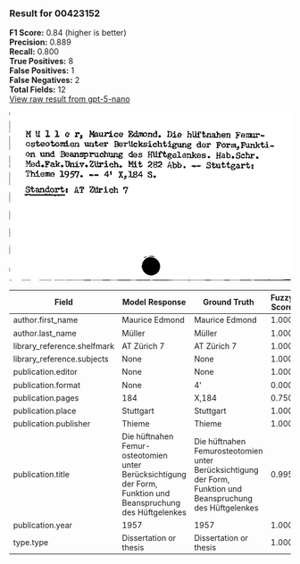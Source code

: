### Result for 00423152
**F1 Score:** 0.84 (higher is better)<br>**Precision:** 0.889<br>**Recall:** 0.800<br>**True Positives:** 8<br>**False Positives:** 1<br>**False Negatives:** 2<br>**Total Fields:** 12<br>[View raw result from gpt-5-nano](https://github.com/RISE-UNIBAS/humanities_data_benchmark/blob/main/results/2025-09-02/T0167/request_T0167_00423152.json)

<img src="https://github.com/RISE-UNIBAS/humanities_data_benchmark/blob/main/benchmarks/zettelkatalog/images/00423152.jpg?raw=true" alt="00423152" width="600px">

| Field | Model Response | Ground Truth | Fuzzy Score | Match |
|-------|----------------|--------------|-------------|-------|
| author.first_name | Maurice Edmond | Maurice Edmond | 1.000 | ✅ |
| author.last_name | Müller | Müller | 1.000 | ✅ |
| library_reference.shelfmark | AT Zürich 7 | AT Zürich 7 | 1.000 | ✅ |
| library_reference.subjects | None | None | 1.000 | ✅ |
| publication.editor | None | None | 1.000 | ✅ |
| publication.format | None | 4' | 0.000 | ❌ |
| publication.pages | 184 | X,184 | 0.750 | ❌ |
| publication.place | Stuttgart | Stuttgart | 1.000 | ✅ |
| publication.publisher | Thieme | Thieme | 1.000 | ✅ |
| publication.title | Die hüftnahen Femur-osteotomien unter Berücksichtigung der Form, Funktion und Beanspruchung des Hüftgelenkes | Die hüftnahen Femurosteotomien unter Berücksichtigung der Form, Funktion und Beanspruchung des Hüftgelenkes | 0.995 | ✅ |
| publication.year | 1957 | 1957 | 1.000 | ✅ |
| type.type | Dissertation or thesis | Dissertation or thesis | 1.000 | ✅ |
